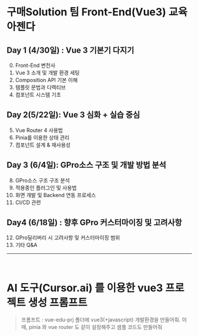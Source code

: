 # 구매Solution 팀 Front-End(Vue3) 교육 아젠다

## Day 1 (4/30일) : Vue 3 기본기 다지기

0. Front-End 변천사
1. Vue 3 소개 및 개발 환경 세팅
2. Composition API 기본 이해
3. 템플릿 문법과 디렉티브
4. 컴포넌트 시스템 기초

## Day 2(5/22일): Vue 3 심화 + 실습 중심

5. Vue Router 4 사용법
6. Pinia를 이용한 상태 관리
7. 컴포넌트 설계 & 재사용성

## Day 3 (6/4일): GPro소스 구조 및 개발 방법 분석

8.  GPro소스 구조 구조 분석
9.  적용중인 플러그인 및 사용법
10. 화면 개발 및 Backend 연동 프로세스
11. CI/CD 관련

## Day4 (6/18일) : 향후 GPro 커스터마이징 및 고려사항

12. GPro딜리버리 시 고려사항 및 커스터마이징 범위
13. 기타 Q&A

---

</br>

# AI 도구(Cursor.ai) 를 이용한 vue3 프로젝트 생성 프롬프트

> 프롬프트 : vue-edu-prj 폴더에 vue3(+javascript) 개발환경을 만들어줘. 이때, pinia 와 vue router 도 같이 설정해주고 샘플 코드도 만들어줘
